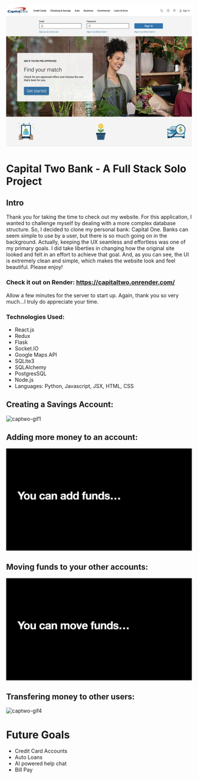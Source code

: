 ![captwo-png](images/captwo-screen.png)



<!--!!START SILENT -->
# Capital Two Bank - A Full Stack Solo Project
<!--!!END -->
<!--!!ADD -->
<!-- # `<name of application here>` -->
<!--!!END_ADD -->
## Intro

Thank you for taking the time to check out my website. For this application, I wanted to challenge myself by dealing with a more complex database structure. So, I decided to clone my personal bank: Capital One. Banks can seem simple to use by a user, but there is so much going on in the background. Actually, keeping the UX seamless and effortless was one of my primary goals. I did take liberties in changing how the original site looked and felt in an effort to achieve that goal. And, as you can see, the UI is extremely clean and simple, which makes the website look and feel beautiful. Please enjoy!

### Check it out on Render: https://capitaltwo.onrender.com/

Allow a few minutes for the server to start up. Again, thank you so very much...I truly do appreciate your time.

### Technologies Used:
- React.js
- Redux
- Flask
- Socket.IO
- Google Maps API
- SQLite3
- SQLAlchemy
- PostgresSQL
- Node.js
- Languages: Python, Javascript, JSX, HTML, CSS

## Creating a Savings Account:
![captwo-gif1](images/capcreate.gif)
##

## Adding more money to an account:
![captwo-gif2](images/capfunds.gif)
##

## Moving funds to your other accounts:
![captwo-gif3](images/capmove.gif)
##

## Transfering money to other users:
![captwo-gif4](images/captransfers.gif)
##

# Future Goals
- Credit Card Accounts
- Auto Loans
- AI powered help chat
- Bill Pay
